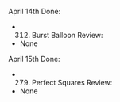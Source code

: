 April 14th
Done: 
- 312. Burst Balloon
Review: 
- None

April 15th
Done: 
- 279. Perfect Squares
Review: 
- None

